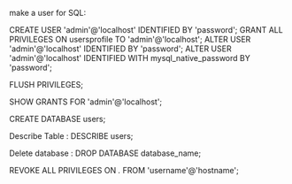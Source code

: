 make a user for SQL:

CREATE USER 'admin'@'localhost' IDENTIFIED BY 'password';
GRANT ALL PRIVILEGES ON usersprofile TO 'admin'@'localhost';
ALTER USER 'admin'@'localhost' IDENTIFIED BY 'password';
ALTER USER 'admin'@'localhost' IDENTIFIED WITH mysql_native_password BY 'password';

FLUSH PRIVILEGES;

SHOW GRANTS FOR 'admin'@'localhost';

CREATE DATABASE users;

Describe Table :
DESCRIBE users;

Delete database :
DROP DATABASE database_name;

REVOKE ALL PRIVILEGES ON *.* FROM 'username'@'hostname';


